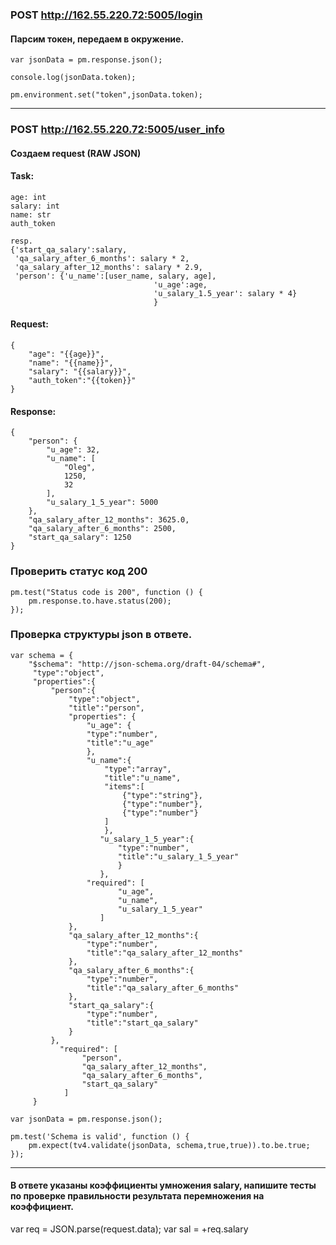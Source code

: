 ### POST http://162.55.220.72:5005/login

#### Парсим токен, передаем в окружение.
```
var jsonData = pm.response.json();

console.log(jsonData.token);

pm.environment.set("token",jsonData.token);
```
***

### POST http://162.55.220.72:5005/user_info

#### Создаем request (RAW JSON)

#### Task:

```
age: int
salary: int
name: str
auth_token

resp.
{'start_qa_salary':salary,
 'qa_salary_after_6_months': salary * 2,
 'qa_salary_after_12_months': salary * 2.9,
 'person': {'u_name':[user_name, salary, age],
                                'u_age':age,
                                'u_salary_1.5_year': salary * 4}
                                }
```
#### Request:

```
{
    "age": "{{age}}",
    "name": "{{name}}",
    "salary": "{{salary}}",
    "auth_token":"{{token}}"
}
```

#### Response:

```
{
    "person": {
        "u_age": 32,
        "u_name": [
            "Oleg",
            1250,
            32
        ],
        "u_salary_1_5_year": 5000
    },
    "qa_salary_after_12_months": 3625.0,
    "qa_salary_after_6_months": 2500,
    "start_qa_salary": 1250
}
```

###  Проверить статус код 200

```
pm.test("Status code is 200", function () {
    pm.response.to.have.status(200);
});
```

### Проверка структуры json в ответе.

```
var schema = {
    "$schema": "http://json-schema.org/draft-04/schema#",
     "type":"object",
     "properties":{
         "person":{
             "type":"object",
             "title":"person",
             "properties": {
                 "u_age": {
                 "type":"number",
                 "title":"u_age"
                 },
                 "u_name":{
                     "type":"array",
                     "title":"u_name",
                     "items":[
                         {"type":"string"},
                         {"type":"number"},
                         {"type":"number"}
                     ]
                     },
                    "u_salary_1_5_year":{
                        "type":"number",
                        "title":"u_salary_1_5_year"
                        }
                    },
                 "required": [
                        "u_age",
                        "u_name",
                        "u_salary_1_5_year"
                    ]
             },
             "qa_salary_after_12_months":{
                 "type":"number",
                 "title":"qa_salary_after_12_months"
             },
             "qa_salary_after_6_months":{
                 "type":"number",
                 "title":"qa_salary_after_6_months"
             },
             "start_qa_salary":{
                 "type":"number",
                 "title":"start_qa_salary"
             }
         },
           "required": [
                "person",
                "qa_salary_after_12_months",
                "qa_salary_after_6_months",
                "start_qa_salary"
            ]
     }

var jsonData = pm.response.json();

pm.test('Schema is valid', function () {
    pm.expect(tv4.validate(jsonData, schema,true,true)).to.be.true;
});
```
***
#### В ответе указаны коэффициенты умножения salary, напишите тесты по проверке правильности результата перемножения на коэффициент.

var req = JSON.parse(request.data);
var sal = +req.salary 
